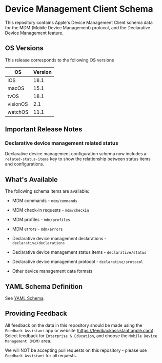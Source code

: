# Device Management Client Schema

This repository contains Apple's Device Management Client schema data for the MDM (Mobile Device Management) protocol, and the Declarative Device Management feature.

## OS Versions

This release corresponds to the following OS versions

| OS       | Version |
|----------|---------|
| iOS      | 18.1    |
| macOS    | 15.1    |
| tvOS     | 18.1    |
| visionOS |  2.1    |
| watchOS  | 11.1    |

## Important Release Notes

### Declarative device management related status

Declarative device management configuration schema now includes a `related-status-items` key to show the relationship between status items and configurations.

## What's Available

The following schema items are available:

* MDM commands - `mdm/commands`
* MDM check-in requests - `mdm/checkin`
* MDM profiles - `mdm/profiles`
* MDM errors - `mdm/errors`

* Declarative device management declarations - `declarative/declarations`
* Declarative device management status items - `declarative/status`
* Declarative device management protocol - `declarative/protocol`

* Other device management data formats

## YAML Schema Definition

See [YAML Schema](docs/schema.md).

## Providing Feedback

All feedback on the data in this repository should be made using the `Feedback Assistant` app or website (https://feedbackassistant.apple.com). Select feedback for `Enterprise & Education`, and choose the `Mobile Device Management (MDM)` area.

We will NOT be accepting pull requests on this repository - please use `Feedback Assistant` for all requests.
